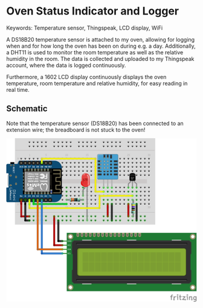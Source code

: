 # Oven Status Indicator and Logger
Keywords:
  Temperature sensor, Thingspeak, LCD display, WiFi

A DS18B20 temperature sensor is attached to my oven, allowing for logging when and for how long the oven has been on during e.g. a day. Additionally, a DHT11 is used to monitor the room temperature as well as the relative humidity in the room. The data is collected and uploaded to my Thingspeak account, where the data is logged continuously.

Furthermore, a 1602 LCD display continuously displays the oven temperature, room temperature and relative humidity, for easy reading in real time.


## Schematic
Note that the temperature sensor (DS18B20) has been connected to an extension wire; the breadboard is not stuck to the oven!

![Schematic](OvenStatus_bb.png?raw=true "Schematic")


